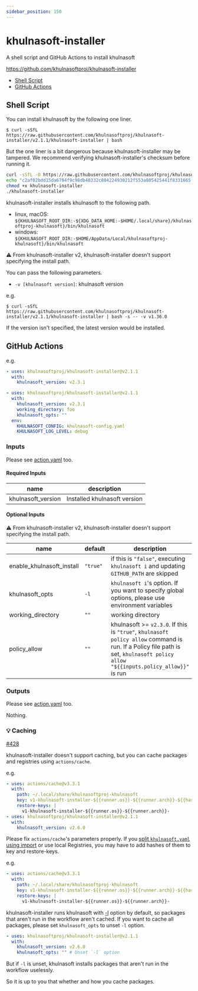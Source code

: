 ```yaml
---
sidebar_position: 150
---
```


# khulnasoft-installer

A shell script and GitHub Actions to install khulnasoft

https://github.com/khulnasoftproj/khulnasoft-installer

* [Shell Script](#shell-script)
* [GitHub Actions](#github-actions)

## Shell Script

You can install khulnasoft by the following one liner.

```console
$ curl -sSfL https://raw.githubusercontent.com/khulnasoftproj/khulnasoft-installer/v2.1.1/khulnasoft-installer | bash
```

But the one liner is a bit dangerous because khulnasoft-installer may be tampered.
We recommend verifying khulnasoft-installer's checksum before running it.

```sh
curl -sSfL -O https://raw.githubusercontent.com/khulnasoftproj/khulnasoft-installer/v2.1.1/khulnasoft-installer
echo "c2af02bdd15da6794f9c98db40332c804224930212f553a805425441f8331665  khulnasoft-installer" | sha256sum -c
chmod +x khulnasoft-installer
./khulnasoft-installer
```

khulnasoft-installer installs khulnasoft to the following path.

* linux, macOS: `${KHULNASOFT_ROOT_DIR:-${XDG_DATA_HOME:-$HOME/.local/share}/khulnasoftproj-khulnasoft}/bin/khulnasoft`
* windows: `${KHULNASOFT_ROOT_DIR:-$HOME/AppData/Local/khulnasoftproj-khulnasoft}/bin/khulnasoft`

:warning: From khulnasoft-installer v2, khulnasoft-installer doesn't support specifying the install path.

You can pass the following parameters.

* `-v [khulnasoft version]`: khulnasoft version

e.g.

```console
$ curl -sSfL https://raw.githubusercontent.com/khulnasoftproj/khulnasoft-installer/v2.1.1/khulnasoft-installer | bash -s -- -v v1.36.0
```

If the version isn't specified, the latest version would be installed.

## GitHub Actions

e.g.

```yaml
- uses: khulnasoftproj/khulnasoft-installer@v2.1.1
  with:
    khulnasoft_version: v2.3.1
```

```yaml
- uses: khulnasoftproj/khulnasoft-installer@v2.1.1
  with:
    khulnasoft_version: v2.3.1
    working_directory: foo
    khulnasoft_opts: ""
  env:
    KHULNASOFT_CONFIG: khulnasoft-config.yaml
    KHULNASOFT_LOG_LEVEL: debug
```

### Inputs

Please see [action.yaml](https://github.com/khulnasoftproj/khulnasoft-installer/blob/main/action.yaml) too.

#### Required Inputs

name | description
--- | --- 
khulnasoft_version | Installed khulnasoft version

#### Optional Inputs

:warning: From khulnasoft-installer v2, khulnasoft-installer doesn't support specifying the install path.

name | default | description
--- | --- | ---
enable_khulnasoft_install | `"true"` | if this is `"false"`, executing `khulnasoft i` and updating `GITHUB_PATH` are skipped
khulnasoft_opts | `-l` | `khulnasoft i`'s option. If you want to specify global options, please use environment variables
working_directory | `""` | working directory
policy_allow | `""` | khulnasoft >= `v2.3.0`. If this is `"true"`, `khulnasoft policy allow` command is run. If a Policy file path is set, `khulnasoft policy allow "${{inputs.policy_allow}}"` is run

### Outputs

Please see [action.yaml](https://github.com/khulnasoftproj/khulnasoft-installer/blob/main/action.yaml) too.

Nothing.

### :bulb: Caching

[#428](https://github.com/khulnasoftproj/khulnasoft-installer/issues/428)

khulnasoft-installer doesn't support caching, but you can cache packages and registries using `actions/cache`.

e.g.

```yaml
- uses: actions/cache@v3.3.1
  with:
    path: ~/.local/share/khulnasoftproj-khulnasoft
    key: v1-khulnasoft-installer-${{runner.os}}-${{runner.arch}}-${{hashFiles('khulnasoft.yaml')}}
    restore-keys: |
      v1-khulnasoft-installer-${{runner.os}}-${{runner.arch}}-
- uses: khulnasoftproj/khulnasoft-installer@v2.1.1
  with:
    khulnasoft_version: v2.6.0
```

Please fix `actions/cache`'s parameters properly.
If you [split `khulnasoft.yaml` using import](/docs/guides/split-config) or use local Registries, you may have to add hashes of them to key and restore-keys.

e.g.

```yaml
- uses: actions/cache@v3.3.1
  with:
    path: ~/.local/share/khulnasoftproj-khulnasoft
    key: v1-khulnasoft-installer-${{runner.os}}-${{runner.arch}}-${{hashFiles('.khulnasoft/*.yaml')}} # Change key
    restore-keys: |
      v1-khulnasoft-installer-${{runner.os}}-${{runner.arch}}-
```

khulnasoft-installer runs khulnasoft with [-l](https://khulnasoftproj.github.io/docs/tutorial/install-only-link) option by default, so packages that aren't run in the workflow aren't cached.
If you want to cache all packages, please set `khulnasoft_opts` to unset `-l` option.

```yaml
- uses: khulnasoftproj/khulnasoft-installer@v2.1.1
  with:
    khulnasoft_version: v2.6.0
    khulnasoft_opts: "" # Unset `-l` option
```

But if `-l` is unset, khulnasoft installs packages that aren't run in the workflow uselessly.

So it is up to you that whether and how you cache packages.
